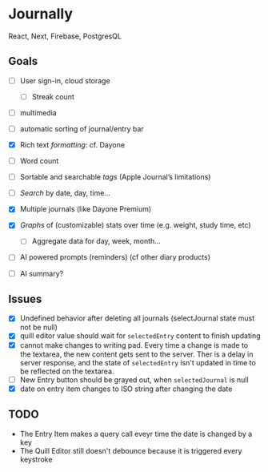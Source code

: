 # Journally

React, Next, Firebase, PostgresQL

## Goals



- [ ] User sign-in, cloud storage
    - [ ] Streak count
- [ ] multimedia
- [ ] automatic sorting of journal/entry bar
- [X] Rich text *formatting*: cf. Dayone
- [ ] Word count
- [ ] Sortable and searchable *tags* (Apple Journal’s limitations)
- [ ] *Search* by date, day, time…
- [X] Multiple journals (like Dayone Premium)
- [X] *Graphs* of (customizable) stats over time (e.g. weight, study time, etc)
    - [ ] Aggregate data for day, week, month...
- [ ] AI powered prompts (reminders) (cf other diary products)
- [ ] AI summary?


## Issues

- [X] Undefined behavior after deleting all journals (selectJournal state must not be null)
- [X] quill editor value should wait for `selectedEntry` content to finish updating
- [X] cannot make changes to writing pad. Every time a change is made to the textarea, the new content gets sent to the server.
Ther is a delay in server response, and the state of `selectedEntry` isn't updated in time to be reflected on the textarea.
- [ ] New Entry button should be grayed out, when `selectedJournal` is null
- [X] date on entry item changes to ISO string after changing the date

## TODO
 - The Entry Item makes a query call eveyr time the date is changed by a key
 - The Quill Editor still doesn't debounce because it is triggered every keystroke